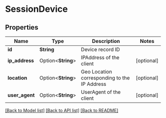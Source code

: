 # SessionDevice

## Properties

Name | Type | Description | Notes
------------ | ------------- | ------------- | -------------
**id** | **String** | Device record ID | 
**ip_address** | Option<**String**> | IPAddress of the client | [optional]
**location** | Option<**String**> | Geo Location corresponding to the IP Address | [optional]
**user_agent** | Option<**String**> | UserAgent of the client | [optional]

[[Back to Model list]](../README.md#documentation-for-models) [[Back to API list]](../README.md#documentation-for-api-endpoints) [[Back to README]](../README.md)


